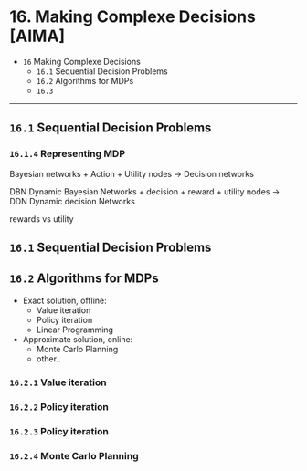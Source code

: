 # 16. Making Complexe Decisions [AIMA]

- `16` Making Complexe Decisions  
    * `16.1` Sequential Decision Problems
    * `16.2` Algorithms for MDPs
    * `16.3` 

---

## `16.1` Sequential Decision Problems


### `16.1.4` Representing MDP

Bayesian networks + Action + Utility nodes -> Decision networks

DBN Dynamic Bayesian Networks + decision + reward + utility nodes -> DDN Dynamic decision Networks


rewards vs utility 


## `16.1` Sequential Decision Problems

## `16.2` Algorithms for MDPs

* Exact solution, offline:
    * Value iteration
    * Policy iteration
    * Linear Programming
* Approximate solution, online:
    * Monte Carlo Planning
    * other..

### `16.2.1` Value iteration
### `16.2.2` Policy iteration
### `16.2.3` Policy iteration
### `16.2.4` Monte Carlo Planning